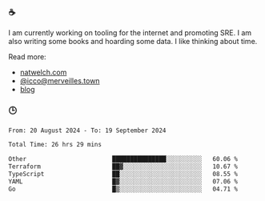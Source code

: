 ### ☕

I am currently working on tooling for the internet and promoting SRE. I am also writing some books and hoarding some data. I like thinking about time. 

Read more:

 - [natwelch.com](https://natwelch.com)
 - [@icco@merveilles.town](https://merveilles.town/@icco)
 - [blog](https://writing.natwelch.com)

### 🕒

<!--START_SECTION:waka-->

```txt
From: 20 August 2024 - To: 19 September 2024

Total Time: 26 hrs 29 mins

Other                        ███████████████░░░░░░░░░░   60.06 %
Terraform                    ██▓░░░░░░░░░░░░░░░░░░░░░░   10.67 %
TypeScript                   ██░░░░░░░░░░░░░░░░░░░░░░░   08.55 %
YAML                         █▓░░░░░░░░░░░░░░░░░░░░░░░   07.06 %
Go                           █▒░░░░░░░░░░░░░░░░░░░░░░░   04.71 %
```

<!--END_SECTION:waka-->
